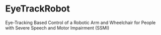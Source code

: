 # EyeTrackRobot
Eye-Tracking Based Control of a Robotic Arm and Wheelchair for People with Severe Speech and Motor  Impairment (SSMI)
